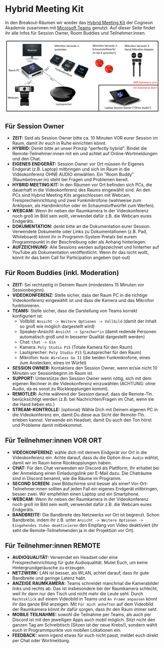 # Hybrid Meeting Kit

In den Breakout-Räumen wir wieder das [Hybrid Meeting Kit](https://wiki.cogneon.de/hmk) der Cogneon Akademie zusammen mit [Microsoft Teams](https://wiki.cogneon.de/teams) genutzt. Auf dieser Seite findet ihr alle Infos für Session Owner, Room Buddies und Teilnehmer:innen.

![](img/cogneon-hmk.png)

## Für Session Owner
- **ZEIT:** Seid als Session Owner bitte ca. 10 Minuten VOR eurer Session im Raum, damit ihr euch in Ruhe einrichten könnt.
- **HYBRID:** Denkt bitte an unser Prinzip "perfectly hybrid". Bindet die Remote-Teilnehmer:innen mit ein und achtet auf Online-Wortmeldungen und den Chat.
- **EIGENES ENDGERÄT:** Session Owner vor Ort müssen ihr Eigenes Endgerät (z.B. Laptop) mitbringen und sich im Raum in die Videokonferenz OHNE AUDIO einwählen. Ein "Room Buddy" (Raumbetreuer:in) steht bei Fragen und Problemen bereit.
- **HYBRID MEETING KIT:** In den Räumen vor Ort befinden sich PCs, die dauerhaft in die Videokonferenz des Raums eingewählt sind. An den PCs sind Hybrid Meeting Kits angeschlossen mit Webcam, Freisprecheinrichtung und zwei Funkmikrofone (wahlweise zum Anklipsen, als Handmikrofon oder im Schaumstoffwürfel zum Werfen).
- **WEBCAM:** Wenn ihr neben der Raumkamera in der Videokonferenz noch groß im Bild sein wollt, verwendet dafür z.B. die Webcam eures Endgeräts.
- **DOKUMENTATION:** denkt bitte an die Dokumentation eurer Session. Verwendete Dokumente oder Links zu Dokumentationen (z.B. Pad, Whiteboard) könnt ihr in Programm-System Pretalx bei eurem Programmpunkt in der Beschreibung oder als Anhang hinterlegen.
- **AUFZEICHNUNG:** Alle Sessions werden aufgezeichnet und hinterher auf YouTube als Dokumentation veröffentlicht. Wenn ihr das nicht wollt, könnt ihr das beim Call for Participation angeben (opt-out)

## Für Room Buddies (inkl. Moderation)
- **ZEIT:** Sei rechtzeitig in Deinem Raum (mindestens 15 Minuten vor Sessionbeginn).
- **VIDEOKONFERENZ:** Stelle sicher, dass der Raum PC in die richtige Videokonferenz eingewählt ist und dass die Kamera und das Mikrofon funktionieren.
- **TEAMS:** Stelle sicher, dass die Darstellung von Teams korrekt konfiguriert ist:
    - Vollbild: ```Ansicht -> Weitere Optionen -> Vollbild``` (damit der Inhalt so groß wie möglich dargestellt wird)
    - Speaker-Ansicht: ```Ansicht -> Sprecher*in``` (damit redende Personen automatisch groß und in besserer Qualität dargestellt werden)
    - Chat: ```Chat -> Ein```
    - Kamera: ```Poly Studio P15``` (Totale Kamera für den Raum)
    - Lautsprecher: ```Poly Studio P15``` (Lautsprecher für den Raum)
    - Mikrofon: ```Rode Wireless Go II``` (die beiden Funkmikrofone, eines zum Anstecken, eines im Würfel)
- **SESSION OWNER:** Kontaktiere den Session Owner, wenn er/sie nicht 10 Minuten vor Sessionbeginn im Raum ist.
- **SUPPORT:** Unterstütze den Session Owner wenn nötig, sich mit dem eigenen Rechner in die Videokonferenz einzuwählen (ACHTUNG: ohne Audio, da es sonst zu Rückkopplungen kommt).
- **REMOTLER:** Achte während der Session darauf, dass die Remote-Tln. berücksichtigt werden (z.B. bei Nachrichten/Fragen im Chat, wenn sie die Hand heben etc.)
- **STREAM-KONTROLLE:** (optional) Wähle Dich mit Deinem eigenen PC in die Videokonferenz ein, damit Du diese aus Sicht der Remote-Tln. erleben kannst. Verwende ein Headset, damit Du auch den Ton hörst und Probleme damit mitbekommst.


## Für Teilnehmer:innen VOR ORT
- **VIDEOKONFERENZ:** wähle dich mit deinem Endgerät vor Ort in die Videokonferenz ein. Achte darauf, dass du die Option ```Ohne Audio``` wählst, damit wir im Raum keine Rückkopplungen haben.
- **CHAT:** Für den Chat verwenden wir Discord als Plattform, Ihr erhaltet bei der Anmeldung einen Einladungslink per E-Mail dazu. Die Chaträume sind in Discord benannt, wie die Räume im Programm.
- **SECOND SCREEN:** zwei Bildschirme sind besser als einer! Vor-Ort-Teilnehmer:innen sollten auf jeden Fall ein eigenes Endgerät mitbringen, besser zwei. Wir empfehlen einen Laptop und ein Smartphone.
- **WEBCAM:** Wenn ihr neben der Raumkamera in der Videokonferenz noch groß im Bild sein wollt, verwendet dafür z.B. die Webcam eures Endgeräts.
- **BANDBREITE:** Die Bandbreite des Netzwerks vor Ort ist begrenzt. Schon Bandbreite, indem ihr z.B. unter ```Ansicht -> Weitere Optionen -> Eingehendes Video deaktivieren``` den Empfang von Video deaktiviert (ihr seht die Remote-Teilnehmenden ja in der Projektion vor Ort).

## Für Teilnehmer:innen REMOTE
- **AUDIOQUALITÄT:** Verwendet ein Headset oder eine Freisprecheinrichtung für gute Audioqualität. Mutet Euch, um keine Hintergrundgeräusche zu erzeugen.
- **NETZWERK:** LAN ist besser, als WLAN, achtet darauf, dass ihr gute Bandbreite und geringe Latenz habt.
- **ANZEIGE RAUMKAMERA:** Teams schneidet manchmal die Kamerabilder links und rechts ab. Das ist insbesondere bei der Raumkamera schlecht, weil ihr dann nur den Tisch und nicht mehr die Leute seht. Durch ```Rechtsklick``` auf einem Videobild in Teams und ```An Frame anpassen``` könnt ihr das ganze Bild anzeigen. Mit ```Für mich anheften``` auf dem Videobild der Raumkamera könnt ihr dafür sorgen, dass ihr den Raum immer seht.
- **MOBILE TEILNAHME:** sowohl die Teilnahme per Teams, als auch per Discord ist mit den jeweiligen Apps auch mobil möglich. Sitzt nicht den ganzen Tag am Schreibtisch (Sitzen ist der neue Krebs!), sondern wählt euch in Programmpunkte von mobilen Lokationen ein.
- **FEEDBACK:** wenn irgend etwas für euch nicht passt, meldet euch direkt per Chat oder Wortmeldung.